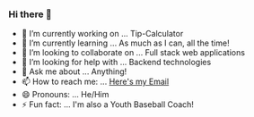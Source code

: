 ### Hi there 👋

- 🔭 I’m currently working on ... Tip-Calculator
- 🌱 I’m currently learning ... As much as I can, all the time!
- 👯 I’m looking to collaborate on ... Full stack web applications
- 🤔 I’m looking for help with ... Backend technologies
- 💬 Ask me about ... Anything!
- 📫 How to reach me: ... [Here's my Email](mailto:trevor.beadle.1996@gmail.com)
- 😄 Pronouns: ... He/Him
- ⚡ Fun fact: ... I'm also a Youth Baseball Coach!
